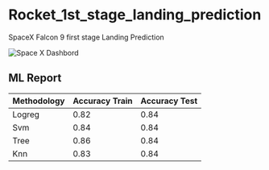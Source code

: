 # Rocket_1st_stage_landing_prediction
SpaceX  Falcon 9 first stage Landing Prediction

![Space X Dashbord](Dashbord/dashbord.gif)

## ML Report 
|Methodology|Accuracy Train|Accuracy Test|
|---|---|---|
|Logreg|0\.82|0\.84|
|Svm|0\.84|0\.84|
|Tree|0\.86|0\.84|
|Knn|0\.83|0\.84|
